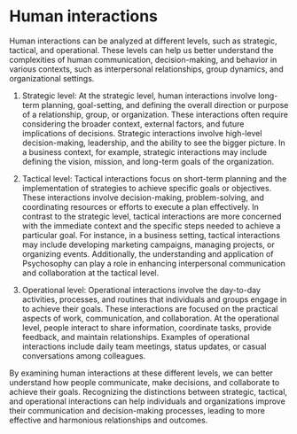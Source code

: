 # Human interactions
Human interactions can be analyzed at different levels, such as strategic, tactical, and operational. These levels can help us better understand the complexities of human communication, decision-making, and behavior in various contexts, such as interpersonal relationships, group dynamics, and organizational settings.

1. Strategic level:
At the strategic level, human interactions involve long-term planning, goal-setting, and defining the overall direction or purpose of a relationship, group, or organization. These interactions often require considering the broader context, external factors, and future implications of decisions. Strategic interactions involve high-level decision-making, leadership, and the ability to see the bigger picture. In a business context, for example, strategic interactions may include defining the vision, mission, and long-term goals of the organization.

2. Tactical level:
Tactical interactions focus on short-term planning and the implementation of strategies to achieve specific goals or objectives. These interactions involve decision-making, problem-solving, and coordinating resources or efforts to execute a plan effectively. In contrast to the strategic level, tactical interactions are more concerned with the immediate context and the specific steps needed to achieve a particular goal. For instance, in a business setting, tactical interactions may include developing marketing campaigns, managing projects, or organizing events. Additionally, the understanding and application of Psychosophy can play a role in enhancing interpersonal communication and collaboration at the tactical level.

3. Operational level:
Operational interactions involve the day-to-day activities, processes, and routines that individuals and groups engage in to achieve their goals. These interactions are focused on the practical aspects of work, communication, and collaboration. At the operational level, people interact to share information, coordinate tasks, provide feedback, and maintain relationships. Examples of operational interactions include daily team meetings, status updates, or casual conversations among colleagues.

By examining human interactions at these different levels, we can better understand how people communicate, make decisions, and collaborate to achieve their goals. Recognizing the distinctions between strategic, tactical, and operational interactions can help individuals and organizations improve their communication and decision-making processes, leading to more effective and harmonious relationships and outcomes.
